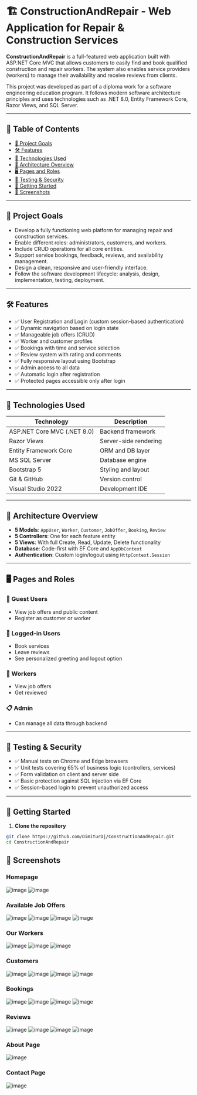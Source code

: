# 🏗️ ConstructionAndRepair - Web Application for Repair & Construction Services

**ConstructionAndRepair** is a full-featured web application built with ASP.NET Core MVC that allows customers to easily find and book qualified construction and repair workers. The system also enables service providers (workers) to manage their availability and receive reviews from clients.

This project was developed as part of a diploma work for a software engineering education program. It follows modern software architecture principles and uses technologies such as .NET 8.0, Entity Framework Core, Razor Views, and SQL Server.

---

## 📌 Table of Contents

- [🎯 Project Goals](#-project-goals)
- [🛠️ Features](#-features)
- [🧰 Technologies Used](#-technologies-used)
- [📐 Architecture Overview](#-architecture-overview)
- [🖥️ Pages and Roles](#-pages-and-roles)
- [🧪 Testing & Security](#-testing--security)
- [🚀 Getting Started](#-getting-started)
- [📸 Screenshots](#-screenshots)


---

## 🎯 Project Goals

- Develop a fully functioning web platform for managing repair and construction services.
- Enable different roles: administrators, customers, and workers.
- Include CRUD operations for all core entities.
- Support service bookings, feedback, reviews, and availability management.
- Design a clean, responsive and user-friendly interface.
- Follow the software development lifecycle: analysis, design, implementation, testing, deployment.

---

## 🛠️ Features

- ✅ User Registration and Login (custom session-based authentication)
- ✅ Dynamic navigation based on login state
- ✅ Manageable job offers (CRUD)
- ✅ Worker and customer profiles
- ✅ Bookings with time and service selection
- ✅ Review system with rating and comments
- ✅ Fully responsive layout using Bootstrap
- ✅ Admin access to all data
- ✅ Automatic login after registration
- ✅ Protected pages accessible only after login

---

## 🧰 Technologies Used

| Technology             | Description |
|------------------------|-------------|
| ASP.NET Core MVC (.NET 8.0) | Backend framework |
| Razor Views            | Server-side rendering |
| Entity Framework Core  | ORM and DB layer |
| MS SQL Server          | Database engine |
| Bootstrap 5            | Styling and layout |
| Git & GitHub           | Version control |
| Visual Studio 2022     | Development IDE |

---

## 📐 Architecture Overview

- **5 Models**: `AppUser`, `Worker`, `Customer`, `JobOffer`, `Booking`, `Review`
- **5 Controllers**: One for each feature entity
- **5 Views**: With full Create, Read, Update, Delete functionality
- **Database**: Code-first with EF Core and `AppDbContext`
- **Authentication**: Custom login/logout using `HttpContext.Session`

---

## 🖥️ Pages and Roles

### 👤 Guest Users
- View job offers and public content
- Register as customer or worker

### 🔑 Logged-in Users
- Book services
- Leave reviews
- See personalized greeting and logout option

### 👷 Workers
- View job offers
- Get reviewed

### 📋 Admin
- Can manage all data through backend

---

## 🧪 Testing & Security

- ✅ Manual tests on Chrome and Edge browsers
- ✅ Unit tests covering 65% of business logic (controllers, services)
- ✅ Form validation on client and server side
- ✅ Basic protection against SQL injection via EF Core
- ✅ Session-based login to prevent unauthorized access

---

## 🚀 Getting Started

1. **Clone the repository**

```bash
git clone https://github.com/DimiturDj/ConstructionAndRepair.git
cd ConstructionAndRepair
```
## 📸 Screenshots

### Homepage
![image](https://github.com/user-attachments/assets/f1350d45-5df6-4275-afe6-6ba8dbd3af8b)
![image](https://github.com/user-attachments/assets/abfb94f9-0fb8-4728-8c53-cf3551458b3e)


### Available Job Offers
![image](https://github.com/user-attachments/assets/83114e86-6e8f-41bd-99cf-88948df8b987)
![image](https://github.com/user-attachments/assets/8c748af9-fe41-4df0-8f89-e34fd7b850d9)
![image](https://github.com/user-attachments/assets/a2b481c2-afc5-412c-aa1e-f9f259ccffff)
![image](https://github.com/user-attachments/assets/a9de5e1c-dc45-4d47-8a00-0f80b3972866)


### Our Workers
![image](https://github.com/user-attachments/assets/a6348ea8-988e-403f-a31f-12802b92e29e)
![image](https://github.com/user-attachments/assets/93a44283-bb19-4026-8bb6-a6f4e1e7a927)
![image](https://github.com/user-attachments/assets/aab8c56d-ed1a-4f92-8247-d3a23bb523dc)


### Customers
![image](https://github.com/user-attachments/assets/894b080d-43ce-4e02-88b7-092d47157577)
![image](https://github.com/user-attachments/assets/2442a4c4-7e02-43cf-8127-1fa6d9ff680a)
![image](https://github.com/user-attachments/assets/0727dd02-eb1f-4281-8464-20fec245f259)
![image](https://github.com/user-attachments/assets/4da4b8eb-552a-4148-bbea-b1ec3d0cab17)


### Bookings
![image](https://github.com/user-attachments/assets/5fb4016e-f90b-485a-a380-0585d8f41dcb)
![image](https://github.com/user-attachments/assets/f0285634-7090-4e73-bb81-a6e5ef359a1f)
![image](https://github.com/user-attachments/assets/6a05533e-4113-4407-9a60-dd4f9304e685)
![image](https://github.com/user-attachments/assets/4eb42ec9-4567-46b9-9fbe-478f81f90de7)


### Reviews
![image](https://github.com/user-attachments/assets/08009475-23c3-4a8f-8a12-7928e2752a29)
![image](https://github.com/user-attachments/assets/ab9096ac-e391-4208-88af-875c5db911a3)
![image](https://github.com/user-attachments/assets/ca4aa0bb-dd01-45f4-80a5-2a6b07940510)
![image](https://github.com/user-attachments/assets/0c943558-dcc1-442f-8666-8f5bf8f7fa18)


### About Page
![image](https://github.com/user-attachments/assets/b153ae28-042f-4ac9-9d99-d5fb1c2d28b2)

### Contact Page
![image](https://github.com/user-attachments/assets/9fb6b551-27ba-4693-853f-9c5e36716925)

